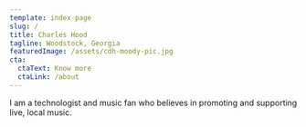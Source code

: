 ```yaml
---
template: index-page
slug: /
title: Charles Hood
tagline: Woodstock, Georgia
featuredImage: /assets/cdh-moody-pic.jpg
cta:
  ctaText: Know more
  ctaLink: /about
---
```

I am a technologist and music fan who believes in promoting and supporting live, local music.